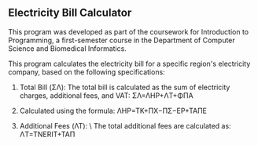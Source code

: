 Electricity Bill Calculator
---
This program was developed as part of the coursework for Introduction to Programming, a first-semester course in the Department of Computer Science and Biomedical Informatics. 

This program calculates the electricity bill for a specific region's electricity company, based on the following specifications:

1. Total Bill (ΣΛ): The total bill is calculated as the sum of electricity charges, additional fees, and VAT:
   ΣΛ=ΛHP+ΛT+ΦΠA

2. Calculated using the formula:
   ΛHP=TK+ΠX−ΠΣ−EP+TAΠE

3. Additional Fees (ΛΤ):
   \\ The total additional fees are calculated as:
   ΛT=TNERIT+TAΠ
